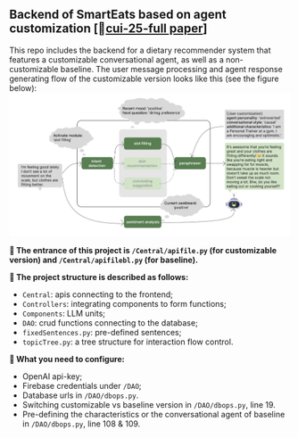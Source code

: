 ## Backend of SmartEats based on agent customization [📎[cui-25-full paper](https://yuhanlolo.github.io/me/papers/cui25-smarteats-liang.pdf)]
This repo includes the backend for a dietary recommender system that features a customizable conversational agent, as well as a non-customizable baseline. The user message processing and agent response generating flow of the customizable version looks like this (see the figure below):
![image](components.png) 

**🍱 The entrance of this project is `/Central/apifile.py` (for customizable version) and `/Central/apifilebl.py` (for baseline).**

**🍝 The project structure is described as follows:**
- `Central`: apis connecting to the frontend;
- `Controllers`: integrating components to form functions;
- `Components`: LLM units;
- `DAO`: crud functions connecting to the database;
- `fixedSentences.py`: pre-defined sentences;
- `topicTree.py`: a tree structure for interaction flow control.

**🥠 What you need to configure:**
- OpenAI api-key;
- Firebase credentials under `/DAO`;
- Database urls in `/DAO/dbops.py`.
- Switching customizable vs baseline version in `/DAO/dbops.py`, line 19.
- Pre-defining the characteristics or the conversational agent of baseline in `/DAO/dbops.py`, line 108 & 109.
